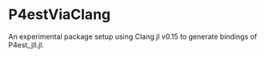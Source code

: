 # P4estViaClang

An experimental package setup using Clang.jl v0.15 to generate bindings
of P4est_jll.jl.
